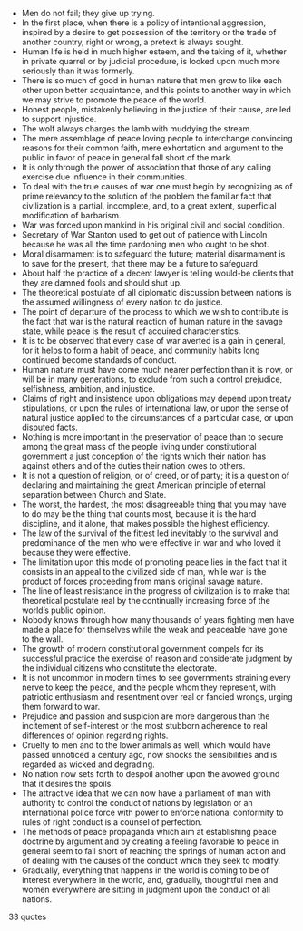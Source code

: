  - Men do not fail; they give up trying.
 - In the first place, when there is a policy of intentional aggression, inspired by a desire to get possession of the territory or the trade of another country, right or wrong, a pretext is always sought.
 - Human life is held in much higher esteem, and the taking of it, whether in private quarrel or by judicial procedure, is looked upon much more seriously than it was formerly.
 - There is so much of good in human nature that men grow to like each other upon better acquaintance, and this points to another way in which we may strive to promote the peace of the world.
 - Honest people, mistakenly believing in the justice of their cause, are led to support injustice.
 - The wolf always charges the lamb with muddying the stream.
 - The mere assemblage of peace loving people to interchange convincing reasons for their common faith, mere exhortation and argument to the public in favor of peace in general fall short of the mark.
 - It is only through the power of association that those of any calling exercise due influence in their communities.
 - To deal with the true causes of war one must begin by recognizing as of prime relevancy to the solution of the problem the familiar fact that civilization is a partial, incomplete, and, to a great extent, superficial modification of barbarism.
 - War was forced upon mankind in his original civil and social condition.
 - Secretary of War Stanton used to get out of patience with Lincoln because he was all the time pardoning men who ought to be shot.
 - Moral disarmament is to safeguard the future; material disarmament is to save for the present, that there may be a future to safeguard.
 - About half the practice of a decent lawyer is telling would-be clients that they are damned fools and should shut up.
 - The theoretical postulate of all diplomatic discussion between nations is the assumed willingness of every nation to do justice.
 - The point of departure of the process to which we wish to contribute is the fact that war is the natural reaction of human nature in the savage state, while peace is the result of acquired characteristics.
 - It is to be observed that every case of war averted is a gain in general, for it helps to form a habit of peace, and community habits long continued become standards of conduct.
 - Human nature must have come much nearer perfection than it is now, or will be in many generations, to exclude from such a control prejudice, selfishness, ambition, and injustice.
 - Claims of right and insistence upon obligations may depend upon treaty stipulations, or upon the rules of international law, or upon the sense of natural justice applied to the circumstances of a particular case, or upon disputed facts.
 - Nothing is more important in the preservation of peace than to secure among the great mass of the people living under constitutional government a just conception of the rights which their nation has against others and of the duties their nation owes to others.
 - It is not a question of religion, or of creed, or of party; it is a question of declaring and maintaining the great American principle of eternal separation between Church and State.
 - The worst, the hardest, the most disagreeable thing that you may have to do may be the thing that counts most, because it is the hard discipline, and it alone, that makes possible the highest efficiency.
 - The law of the survival of the fittest led inevitably to the survival and predominance of the men who were effective in war and who loved it because they were effective.
 - The limitation upon this mode of promoting peace lies in the fact that it consists in an appeal to the civilized side of man, while war is the product of forces proceeding from man’s original savage nature.
 - The line of least resistance in the progress of civilization is to make that theoretical postulate real by the continually increasing force of the world’s public opinion.
 - Nobody knows through how many thousands of years fighting men have made a place for themselves while the weak and peaceable have gone to the wall.
 - The growth of modern constitutional government compels for its successful practice the exercise of reason and considerate judgment by the individual citizens who constitute the electorate.
 - It is not uncommon in modern times to see governments straining every nerve to keep the peace, and the people whom they represent, with patriotic enthusiasm and resentment over real or fancied wrongs, urging them forward to war.
 - Prejudice and passion and suspicion are more dangerous than the incitement of self-interest or the most stubborn adherence to real differences of opinion regarding rights.
 - Cruelty to men and to the lower animals as well, which would have passed unnoticed a century ago, now shocks the sensibilities and is regarded as wicked and degrading.
 - No nation now sets forth to despoil another upon the avowed ground that it desires the spoils.
 - The attractive idea that we can now have a parliament of man with authority to control the conduct of nations by legislation or an international police force with power to enforce national conformity to rules of right conduct is a counsel of perfection.
 - The methods of peace propaganda which aim at establishing peace doctrine by argument and by creating a feeling favorable to peace in general seem to fall short of reaching the springs of human action and of dealing with the causes of the conduct which they seek to modify.
 - Gradually, everything that happens in the world is coming to be of interest everywhere in the world, and, gradually, thoughtful men and women everywhere are sitting in judgment upon the conduct of all nations.

33 quotes